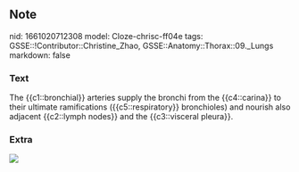 ## Note
nid: 1661020712308
model: Cloze-chrisc-ff04e
tags: GSSE::!Contributor::Christine_Zhao, GSSE::Anatomy::Thorax::09._Lungs
markdown: false

### Text
<div>
  <div>
    <div>
      <div>
        The {{c1::bronchial}} arteries supply the bronchi from the
        {{c4::carina}} to their ultimate ramifications
        ({{c5::respiratory}} bronchioles) and nourish also adjacent
        {{c2::lymph nodes}} and the {{c3::visceral pleura}}.
      </div>
    </div>
  </div>
</div>

### Extra
<img src="paste-b2e59371e7d7588798cf2969b52bf9cf898863bb.jpg">
